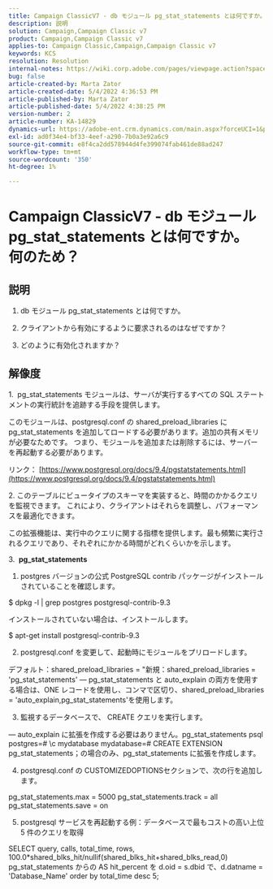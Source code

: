 ```yaml
---
title: Campaign ClassicV7 - db モジュール pg_stat_statements とは何ですか。 何のため？
description: 説明
solution: Campaign,Campaign Classic v7
product: Campaign,Campaign Classic v7
applies-to: Campaign Classic,Campaign,Campaign Classic v7
keywords: KCS
resolution: Resolution
internal-notes: https://wiki.corp.adobe.com/pages/viewpage.action?spaceKey=neolane&title=Database+performance+optimization+-+Identify+bottleneck+queries+with+execution+statistics#Databaseperformanceoptimization-Identifybottleneckquerieswithexecutionstatistics-pg_stat_statements
bug: false
article-created-by: Marta Zator
article-created-date: 5/4/2022 4:36:53 PM
article-published-by: Marta Zator
article-published-date: 5/4/2022 4:38:25 PM
version-number: 2
article-number: KA-14829
dynamics-url: https://adobe-ent.crm.dynamics.com/main.aspx?forceUCI=1&pagetype=entityrecord&etn=knowledgearticle&id=aa74c765-c8cb-ec11-a7b5-6045bd00d4f5
exl-id: ad0f34e4-bf33-4eef-a290-7b0a3e92a6c9
source-git-commit: e8f4ca2dd578944d4fe399074fab461de88ad247
workflow-type: tm+mt
source-wordcount: '350'
ht-degree: 1%

---
```


# Campaign ClassicV7 - db モジュール pg_stat_statements とは何ですか。 何のため？

## 説明


1. db モジュール pg_stat_statements とは何ですか。

2. クライアントから有効にするように要求されるのはなぜですか？

3. どのように有効化されますか？






## 解像度




1.  pg_stat_statements モジュールは、サーバが実行するすべての SQL ステートメントの実行統計を追跡する手段を提供します。

このモジュールは、postgresql.conf の shared_preload_libraries に pg_stat_statements を追加してロードする必要があります。追加の共有メモリが必要なためです。 つまり、モジュールを追加または削除するには、サーバーを再起動する必要があります。

リンク： [https://www.postgresql.org/docs/9.4/pgstatstatements.html](https://www.postgresql.org/docs/9.4/pgstatstatements.html)



2. このテーブルにビュータイプのスキーマを実装すると、時間のかかるクエリを監視できます。 これにより、クライアントはそれらを調整し、パフォーマンスを最適化できます。

この拡張機能は、実行中のクエリに関する指標を提供します。最も頻繁に実行されるクエリであり、それぞれにかかる時間がどれくらいかを示します。



3.  <b>pg_stat_statements </b>

1. postgres バージョンの公式 PostgreSQL contrib パッケージがインストールされていることを確認します。

$ dpkg -l | grep postgres postgresql-contrib-9.3

インストールされていない場合は、インストールします。

$ apt-get install postgresql-contrib-9.3

2. postgresql.conf を変更して、起動時にモジュールをプリロードします。

デフォルト：shared_preload_libraries = &quot;新規：shared_preload_libraries = &#39;pg_stat_statements&#39; — pg_stat_statements と auto_explain の両方を使用する場合は、ONE レコードを使用し、コンマで区切り、shared_preload_libraries = &#39;auto_explain,pg_stat_statements&#39;を使用します。

3. 監視するデータベースで、 CREATE クエリを実行します。

— auto_explain に拡張を作成する必要はありません。pg_stat_statements psql postgres=# \c mydatabase mydatabase=# CREATE EXTENSION pg_stat_statements；の場合のみ、pg_stat_statements に拡張を作成します。

4. postgresql.conf の CUSTOMIZEDOPTIONSセクションで、次の行を追加します。

pg_stat_statements.max = 5000 pg_stat_statements.track = all pg_stat_statements.save = on

5. postgresql サービスを再起動する例：データベースで最もコストの高い上位 5 件のクエリを取得

SELECT query, calls, total_time, rows, 100.0\*shared_blks_hit/nullif(shared_blks_hit+shared_blks_read,0) pg_stat_statements からの AS hit_percent を d.oid = s.dbid で、d.datname = &#39;Database_Name&#39; order by total_time desc 5;
